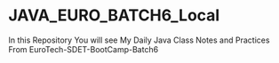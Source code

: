 # JAVA_EURO_BATCH6_Local
In this Repository You will see
My Daily Java Class Notes and Practices
From EuroTech-SDET-BootCamp-Batch6
